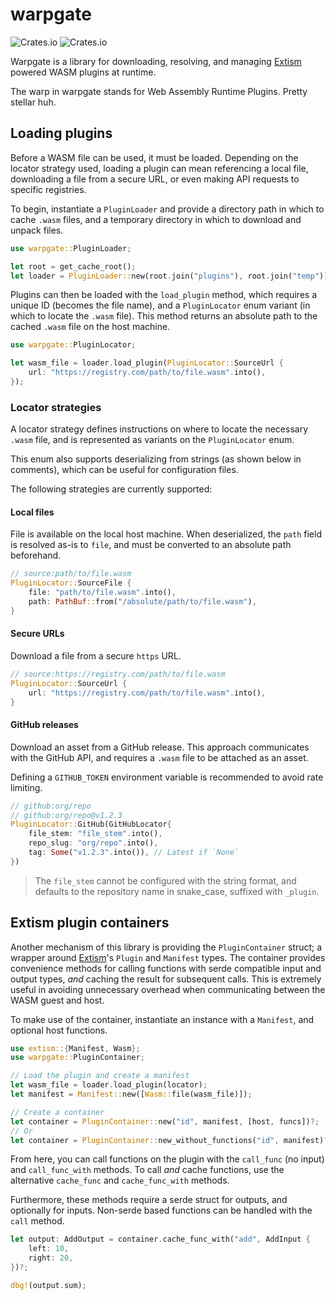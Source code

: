# warpgate

![Crates.io](https://img.shields.io/crates/v/warpgate) ![Crates.io](https://img.shields.io/crates/d/warpgate)

Warpgate is a library for downloading, resolving, and managing [Extism][extism] powered WASM plugins at runtime.

The warp in warpgate stands for Web Assembly Runtime Plugins. Pretty stellar huh.

## Loading plugins

Before a WASM file can be used, it must be loaded. Depending on the locator strategy used, loading a plugin can mean referencing a local file, downloading a file from a secure URL, or even making API requests to specific registries.

To begin, instantiate a `PluginLoader` and provide a directory path in which to cache `.wasm` files, and a temporary directory in which to download and unpack files.

```rust
use warpgate::PluginLoader;

let root = get_cache_root();
let loader = PluginLoader::new(root.join("plugins"), root.join("temp"));
```

Plugins can then be loaded with the `load_plugin` method, which requires a unique ID (becomes the file name), and a `PluginLocator` enum variant (in which to locate the `.wasm` file). This method returns an absolute path to the cached `.wasm` file on the host machine.

```rust
use warpgate::PluginLocator;

let wasm_file = loader.load_plugin(PluginLocator::SourceUrl {
	url: "https://registry.com/path/to/file.wasm".into(),
});
```

### Locator strategies

A locator strategy defines instructions on where to locate the necessary `.wasm` file, and is represented as variants on the `PluginLocator` enum.

This enum also supports deserializing from strings (as shown below in comments), which can be useful for configuration files.

The following strategies are currently supported:

#### Local files

File is available on the local host machine. When deserialized, the `path` field is resolved as-is to `file`, and must be converted to an absolute path beforehand.

```rust
// source:path/to/file.wasm
PluginLocator::SourceFile {
	file: "path/to/file.wasm".into(),
	path: PathBuf::from("/absolute/path/to/file.wasm"),
}
```

#### Secure URLs

Download a file from a secure `https` URL.

```rust
// source:https://registry.com/path/to/file.wasm
PluginLocator::SourceUrl {
	url: "https://registry.com/path/to/file.wasm".into(),
}
```

#### GitHub releases

Download an asset from a GitHub release. This approach communicates with the GitHub API, and requires a `.wasm` file to be attached as an asset.

Defining a `GITHUB_TOKEN` environment variable is recommended to avoid rate limiting.

```rust
// github:org/repo
// github:org/repo@v1.2.3
PluginLocator::GitHub(GitHubLocator{
	file_stem: "file_stem".into(),
	repo_slug: "org/repo".into(),
	tag: Some("v1.2.3".into()), // Latest if `None`
})
```

> The `file_stem` cannot be configured with the string format, and defaults to the repository name in snake_case, suffixed with `_plugin`.

## Extism plugin containers

Another mechanism of this library is providing the `PluginContainer` struct; a wrapper around [Extism][extism]'s `Plugin` and `Manifest` types. The container provides convenience methods for calling functions with serde compatible input and output types, _and_ caching the result for subsequent calls. This is extremely useful in avoiding unnecessary overhead when communicating between the WASM guest and host.

To make use of the container, instantiate an instance with a `Manifest`, and optional host functions.

```rust
use extism::{Manifest, Wasm};
use warpgate::PluginContainer;

// Load the plugin and create a manifest
let wasm_file = loader.load_plugin(locator);
let manifest = Manifest::new([Wasm::file(wasm_file)]);

// Create a container
let container = PluginContainer::new("id", manifest, [host, funcs])?;
// Or
let container = PluginContainer::new_without_functions("id", manifest)?;
```

From here, you can call functions on the plugin with the `call_func` (no input) and `call_func_with` methods. To call _and_ cache functions, use the alternative `cache_func` and `cache_func_with` methods.

Furthermore, these methods require a serde struct for outputs, and optionally for inputs. Non-serde based functions can be handled with the `call` method.

```rust
let output: AddOutput = container.cache_func_with("add", AddInput {
	left: 10,
	right: 20,
})?;

dbg!(output.sum);
```

[extism]: https://extism.org/
